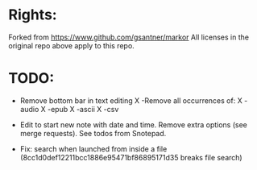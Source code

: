 # Rights:
Forked from https://www.github.com/gsantner/markor
All licenses in the original repo above apply to this repo.

# TODO:
- Remove bottom bar in text editing
X -Remove all occurrences of:
X -audio
X -epub
X -ascii
X -csv
- Edit to start new note with date and time. Remove extra options (see merge requests). See todos from Snotepad.

- Fix: search when launched from inside a file (8cc1d0def12211bcc1886e95471bf86895171d35 breaks file search)

